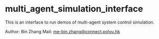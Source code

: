 # multi_agent_simulation_interface
This is an interface to run demos of multi-agent system control simulation.

Author: Bin Zhang
Mail: me-bin.zhang@connect.polyu.hk
